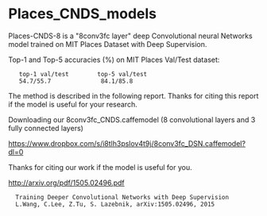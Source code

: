 # Places_CNDS_models

Places-CNDS-8 is a "8conv3fc layer" deep Convolutional neural Networks model trained on MIT Places Dataset with Deep Supervision. 

Top-1 and Top-5 accuracies (%) on MIT Places Val/Test dataset:

       top-1 val/test        top-5 val/test
       54.7/55.7              84.1/85.8

The method is described in the following report. 
Thanks for citing this report if the model is useful for your research. 

Downloading our 8conv3fc_CNDS.caffemodel (8 convolutional layers and 3 fully connected layers)

https://www.dropbox.com/s/i8tlh3pslov4t9j/8conv3fc_DSN.caffemodel?dl=0

Thanks for citing our work if the model is useful for you.  

http://arxiv.org/pdf/1505.02496.pdf

      Training Deeper Convolutional Networks with Deep Supervision
      L.Wang, C.Lee, Z.Tu, S. Lazebnik, arXiv:1505.02496, 2015


